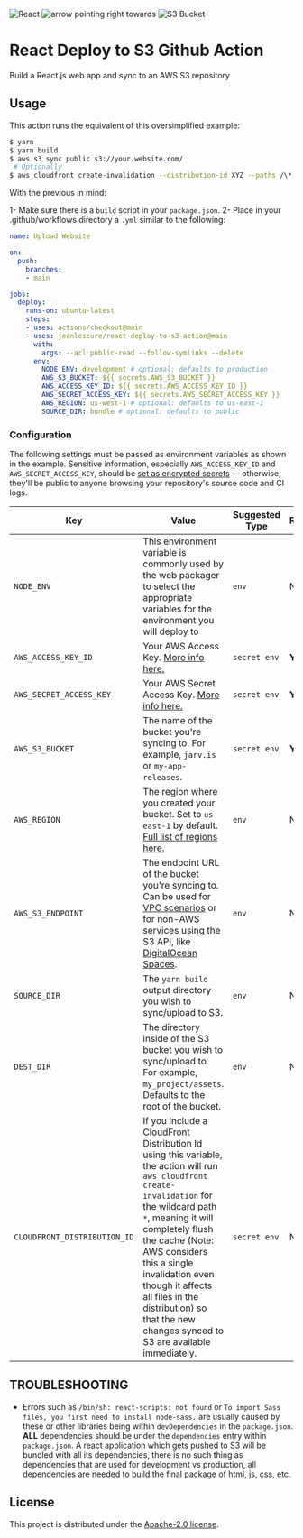 ![React](https://assets.jeanlescure.io/eooifcELx.svg)
![arrow pointing right towards](https://assets.jeanlescure.io/eZA9H5.svg)
![S3 Bucket](https://assets.jeanlescure.io/bJ4s8H8n.svg)

# React Deploy to S3 Github Action

Build a React.js web app and sync to an AWS S3 repository

## Usage

This action runs the equivalent of this oversimplified example:

```sh
$ yarn
$ yarn build
$ aws s3 sync public s3://your.website.com/
 # Optionally
$ aws cloudfront create-invalidation --distribution-id XYZ --paths /\*
```

With the previous in mind:

1- Make sure there is a `build` script in your `package.json`.
2- Place in your .github/workflows directory a `.yml` similar to the following:

```yml
name: Upload Website

on:
  push:
    branches:
    - main

jobs:
  deploy:
    runs-on: ubuntu-latest
    steps:
    - uses: actions/checkout@main
    - uses: jeanlescure/react-deploy-to-s3-action@main
      with:
        args: --acl public-read --follow-symlinks --delete
      env:
        NODE_ENV: development # optional: defaults to production
        AWS_S3_BUCKET: ${{ secrets.AWS_S3_BUCKET }}
        AWS_ACCESS_KEY_ID: ${{ secrets.AWS_ACCESS_KEY_ID }}
        AWS_SECRET_ACCESS_KEY: ${{ secrets.AWS_SECRET_ACCESS_KEY }}
        AWS_REGION: us-west-1 # optional: defaults to us-east-1
        SOURCE_DIR: bundle # optional: defaults to public
```

### Configuration

The following settings must be passed as environment variables as shown in the example.
Sensitive information, especially `AWS_ACCESS_KEY_ID` and `AWS_SECRET_ACCESS_KEY`, should be
[set as encrypted secrets](https://help.github.com/en/articles/virtual-environments-for-github-actions#creating-and-using-secrets-encrypted-variables) — otherwise, they'll be public to anyone browsing your repository's source code and CI logs.

| Key | Value | Suggested Type | Required | Default |
| ------------- | ------------- | ------------- | ------------- | ------------- |
| `NODE_ENV` | This environment variable is commonly used by the web packager to select the appropriate variables for the environment you will deploy to | `env` | No | `production` |
| `AWS_ACCESS_KEY_ID` | Your AWS Access Key. [More info here.](https://docs.aws.amazon.com/general/latest/gr/managing-aws-access-keys.html) | `secret env` | **Yes** | N/A |
| `AWS_SECRET_ACCESS_KEY` | Your AWS Secret Access Key. [More info here.](https://docs.aws.amazon.com/general/latest/gr/managing-aws-access-keys.html) | `secret env` | **Yes** | N/A |
| `AWS_S3_BUCKET` | The name of the bucket you're syncing to. For example, `jarv.is` or `my-app-releases`. | `secret env` | **Yes** | N/A |
| `AWS_REGION` | The region where you created your bucket. Set to `us-east-1` by default. [Full list of regions here.](https://docs.aws.amazon.com/AWSEC2/latest/UserGuide/using-regions-availability-zones.html#concepts-available-regions) | `env` | No | `us-east-1` |
| `AWS_S3_ENDPOINT` | The endpoint URL of the bucket you're syncing to. Can be used for [VPC scenarios](https://aws.amazon.com/blogs/aws/new-vpc-endpoint-for-amazon-s3/) or for non-AWS services using the S3 API, like [DigitalOcean Spaces](https://www.digitalocean.com/community/tools/adapting-an-existing-aws-s3-application-to-digitalocean-spaces). | `env` | No | Automatic (`s3.amazonaws.com` or AWS's region-specific equivalent) |
| `SOURCE_DIR` | The `yarn build` output directory you wish to sync/upload to S3. | `env` | No | `public` |
| `DEST_DIR` | The directory inside of the S3 bucket you wish to sync/upload to. For example, `my_project/assets`. Defaults to the root of the bucket. | `env` | No | `/` (root of bucket) |
| `CLOUDFRONT_DISTRIBUTION_ID` | If you include a CloudFront Distribution Id using this variable, the action will run `aws cloudfront create-invalidation` for the wildcard path `*`, meaning it will completely flush the cache (Note: AWS considers this a single invalidation even though it affects all files in the distribution) so that the new changes synced to S3 are available immediately. | `secret env` | No | N/A |

## TROUBLESHOOTING

- Errors such as `/bin/sh: react-scripts: not found` or `To import Sass files, you first need to install node-sass.` are usually caused by these or other libraries being within `devDependencies` in the `package.json`. **ALL** dependencies should be under the `dependencies` entry within `package.json`. A react application which gets pushed to S3 will be bundled with all its dependencies, there is no such thing as dependencies that are used for development vs production, all dependencies are needed to build the final package of html, js, css, etc.

## License

This project is distributed under the [Apache-2.0 license](LICENSE.md).
